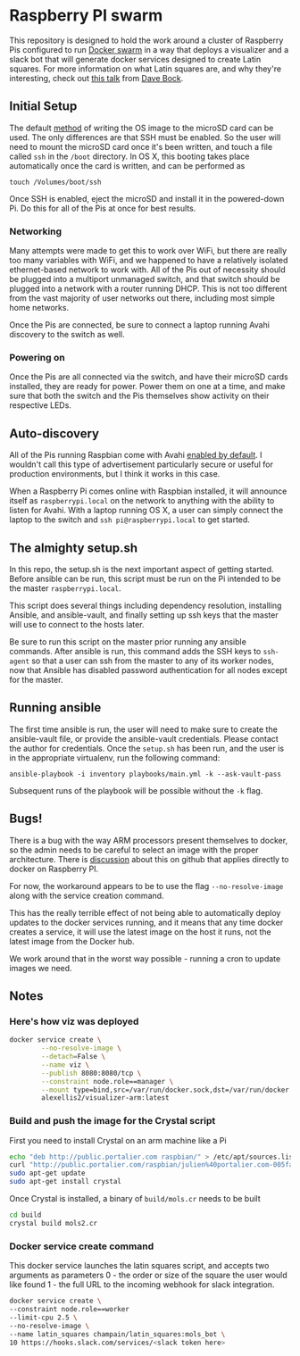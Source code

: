 # Raspberry PI swarm
This repository is designed to hold the work around a cluster of Raspberry Pis
configured to run [Docker swarm](https://docs.docker.com/engine/swarm/) in 
a way that deploys a visualizer and a slack bot that will generate
docker services designed to create Latin squares. For more information
on what Latin squares are, and why they're interesting, check out 
[this talk](https://youtu.be/VgNN8iokc54) from [Dave Bock](https://github.com/bokmann).

## Initial Setup

The default [method](https://www.raspberrypi.org/documentation/installation/installing-images/README.md) of writing the OS image
to the microSD card can be used. The only differences
are that SSH must be enabled. So the user will need to
mount the microSD card once it's been written, and touch a
file called `ssh` in the `/boot` directory.
In OS X, this booting takes place automatically once
the card is written, and can be performed as
```
touch /Volumes/boot/ssh
```

Once SSH is enabled, eject the microSD and install it
in the powered-down Pi. Do this for all of the Pis at once
for best results.

### Networking
Many attempts were made to get this to work over WiFi, but there
are really too many variables with WiFi, and we happened to have
a relatively isolated ethernet-based network to work with.
All of the Pis out of necessity should be plugged into a multiport
unmanaged switch, and that switch should be plugged into a network with
a router running DHCP. This is not too different from the vast majority
of user networks out there, including most simple home networks.

Once the Pis are connected, be sure to connect a laptop running
Avahi discovery to the switch as well.

### Powering on
Once the Pis are all connected via the switch, and have their microSD
cards installed, they are ready for power. Power them on one at a time,
and make sure that both the switch and the Pis themselves show activity
on their respective LEDs.

## Auto-discovery
All of the Pis running Raspbian come with Avahi
[enabled by default](http://elinux.org/RPi_Advanced_Setup).
I wouldn't call this type of advertisement particularly secure or
useful for production environments, but I think it works in this case.

When a Raspberry Pi comes online with Raspbian installed,
it will announce itself as `raspberrypi.local` on the network
to anything with the ability to listen for Avahi. With a laptop
running OS X, a user can simply connect the laptop to the switch
and `ssh pi@raspberrypi.local` to get
started.

## The almighty setup.sh
In this repo, the setup.sh is the next important aspect of getting
started. Before ansible can be run, this script must be run
on the Pi intended to be the master `raspberrypi.local`.

This script does several things including dependency resolution,
installing Ansible, and ansible-vault, and finally setting up
ssh keys that the master will use to connect to the hosts later.

Be sure to run this script on the master prior running any
ansible commands. After ansible is run, this command
adds the SSH keys to `ssh-agent` so that a user can
ssh from the master to any of its worker nodes, now that
Ansible has disabled password authentication for all nodes
except for the master.

## Running ansible

The first time ansible is run, the user will need to 
make sure to create the ansible-vault file, or provide
the ansible-vault credentials. Please contact the author
for credentials. Once the `setup.sh` has been run, 
and the user is in the appropriate virtualenv,
run the following command:

```
ansible-playbook -i inventory playbooks/main.yml -k --ask-vault-pass
```

Subsequent runs of the playbook will be possible without the
`-k` flag.


## Bugs!
There is a bug with the way ARM processors present themselves
to docker, so the admin needs to be careful to select
an image with the proper architecture. There is 
[discussion](https://github.com/docker/swarmkit/issues/2294)
about this on github that applies directly
to docker on Raspberry PI.

For now, the workaround appears to be to use
the flag `--no-resolve-image` along with the service creation
command.

This has the really terrible effect of not being
able to automatically deploy updates to the
docker services running, and it means that
any time docker creates a service, it will use the
latest image on the host it runs, not the latest
image from the Docker hub.

We work around that in the worst way possible -
running a cron to update images we need.


## Notes

### Here's how viz was deployed

```bash
docker service create \
        --no-resolve-image \
        --detach=False \
        --name viz \
        --publish 8080:8080/tcp \
        --constraint node.role==manager \
        --mount type=bind,src=/var/run/docker.sock,dst=/var/run/docker.sock \
        alexellis2/visualizer-arm:latest
```


### Build and push the image for the Crystal script
First you need to install Crystal on an arm machine like a Pi

```bash
echo "deb http://public.portalier.com raspbian/" > /etc/apt/sources.list.d/crystal.list
curl "http://public.portalier.com/raspbian/julien%40portalier.com-005faf9e.pub" | sudo apt-key add -
sudo apt-get update
sudo apt-get install crystal
```

Once Crystal is installed, a binary of `build/mols.cr` needs to be built
```bash
cd build
crystal build mols2.cr
```

### Docker service create command
This docker service launches the latin squares script, and accepts two arguments as parameters
0 - the order or size of the square the user would like found
1 - the full URL to the incoming webhook for slack integration.

```bash
docker service create \
--constraint node.role==worker
--limit-cpu 2.5 \
--no-resolve-image \
--name latin_squares champain/latin_squares:mols_bot \
10 https://hooks.slack.com/services/<slack token here>
```
